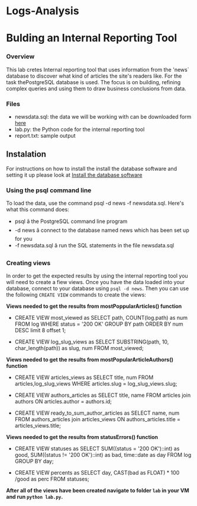 # Logs-Analysis


# Bulding an Internal Reporting Tool

### Overview
This lab cretes Internal reporting tool that uses information from the 'news`
database to discover what kind of articles the site's readers like. For the
task thePostgreSQL database is used. The focus is on building, refining
complex queries and using them to draw business conclusions from data.

### Files
 - newsdata.sql: the data we will be working with can be downloaded form [here](https://d17h27t6h515a5.cloudfront.net/topher/2016/August/57b5f748_newsdata/newsdata.zip)
 - lab.py: the Python code for the internal reporting tool
 - report.txt: sample output

 ## Instalation
 For instructions on how to install the install the database software and
 setting it up please look at [Install the database software](https://classroom.udacity.com/nanodegrees/nd016beta/parts/092ebb59-d116-40eb-b19f-0c710e419d1a/modules/cd543def-99c0-455b-b4ab-2ab20091ad23/lessons/262a84d7-86dc-487d-98f9-648aa7ca5a0f/concepts/eaf58af6-a1fa-43a0-b4de-311e04689748#)

### Using the psql command line

To load the data, use the command psql -d news -f newsdata.sql.
Here's what this command does:

 - psql â the PostgreSQL command line program
 - -d news â connect to the database named news which has been set up for you
 - -f newsdata.sql â run the SQL statements in the file newsdata.sql

 ### Creating views

 In order to get the expected results by using the internal reporting tool
 you will need to create a fiew views. Once you have the data loaded into your
 database, connect to your database using `psql -d news`. Then you can use
 the following `CREATE VIEW` commands to create the views:

 **Views needed to get the results from mostPoppularArticles() function**

 - CREATE VIEW most_viewed as
 	SELECT path, COUNT(log.path) as num
 	FROM log
 	WHERE status = '200 OK'
 	GROUP BY path
 	ORDER BY num DESC limit 8 offset 1;

 - CREATE VIEW log_slug_views as
 	SELECT SUBSTRING(path, 10, char_length(path)) as slug, num
 	FROM most_viewed;

  **Views needed to get the results from mostPopularArticleAuthors() function**

 - CREATE VIEW articles_views as
 	SELECT title, num
 	FROM articles,log_slug_views
 	WHERE articles.slug = log_slug_views.slug;

 - CREATE VIEW authors_articles as
 	SELECT title, name
 	FROM articles join authors ON articles.author = authors.id;

 - CREATE VIEW ready_to_sum_author_articles as
 	SELECT name, num
 	FROM authors_articles join articles_views
 	ON authors_articles.title = articles_views.title;

**Views needed to get the results from statusErrors() function**

 - CREATE VIEW statuses as
 	SELECT SUM((status = '200 OK')::int) as good,
    SUM((status != '200 OK')::int) as bad,
    time::date as day
    FROM log
    GROUP BY day;

 - CREATE VIEW percents as
 	SELECT day, CAST(bad as FLOAT) * 100 /good as perc
 	FROM statuses;

**After all of the views have been created navigate to folder `lab` in your VM and run `python lab.py`.**
